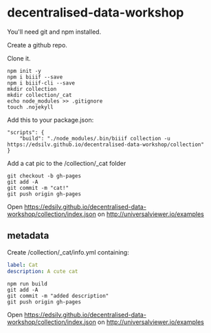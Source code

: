 # decentralised-data-workshop

You'll need git and npm installed.

Create a github repo.

Clone it.

    npm init -y
    npm i biiif --save
    npm i biiif-cli --save
    mkdir collection
    mkdir collection/_cat
    echo node_modules >> .gitignore
    touch .nojekyll

Add this to your package.json:

```
"scripts": {
    "build": "./node_modules/.bin/biiif collection -u https://edsilv.github.io/decentralised-data-workshop/collection"
}
```

Add a cat pic to the /collection/_cat folder

    git checkout -b gh-pages
    git add -A
    git commit -m "cat!"
    git push origin gh-pages

Open https://edsilv.github.io/decentralised-data-workshop/collection/index.json on http://universalviewer.io/examples

## metadata

Create /collection/_cat/info.yml containing:

```yml
label: Cat
description: A cute cat
```

    npm run build
    git add -A
    git commit -m "added description"
    git push origin gh-pages

Open https://edsilv.github.io/decentralised-data-workshop/collection/index.json on http://universalviewer.io/examples